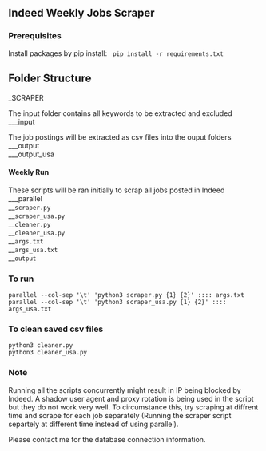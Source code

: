 ## Indeed Weekly Jobs Scraper 

### Prerequisites

Install packages by pip install:
` pip install -r requirements.txt`

## Folder Structure


_SCRAPER

The input folder contains all keywords to be extracted and excluded<br>
___input<br>

The job postings will be extracted as csv files into the ouput folders<br>
___output<br>
___output_usa<br>

#### Weekly  Run
These scripts will be ran initially to scrap all jobs posted in Indeed<br>
___parallel <br>
    __`scraper.py` <br>
    __`scraper_usa.py` <br>
    __`cleaner.py` <br>
    __`cleaner_usa.py` <br>
    __`args.txt`<br>
    __`args_usa.txt`<br>
    __`output`<br>


### To run
```
parallel --col-sep '\t' 'python3 scraper.py {1} {2}' :::: args.txt 
parallel --col-sep '\t' 'python3 scraper_usa.py {1} {2}' :::: args_usa.txt
```

### To clean saved csv files

```
python3 cleaner.py
python3 cleaner_usa.py
```

### Note
Running all the scripts concurrently might result in IP being blocked by Indeed. A shadow user agent and proxy rotation is being used in the script but they do not work very well. To circumstance this, try scraping at diffrent time and scrape for each job separately (Running the scraper script separtely at different time instead of using parallel).

Please contact me for the database connection information.
